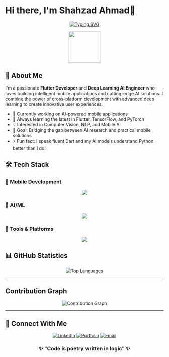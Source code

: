# Hi there, I'm Shahzad Ahmad👋

<div align="center">
  
[![Typing SVG](https://readme-typing-svg.herokuapp.com?font=Fira+Code&size=30&duration=3000&pause=1000&color=00D9FF&center=true&vCenter=true&width=600&lines=Flutter+Developer;Deep+Learning+AI+Engineer;Mobile+App+Architect;Machine+Learning+Enthusiast)](https://git.io/typing-svg)

</div>

<div align="center">
  <img src="https://media.giphy.com/media/M9gbBd9nbDrOTu1Mqx/giphy.gif" width="100"/>
</div>


## 🚀 About Me

I'm a passionate **Flutter Developer** and **Deep Learning AI Engineer** who loves building intelligent mobile applications and cutting-edge AI solutions. I combine the power of cross-platform development with advanced deep learning to create innovative user experiences.

- 🔭 Currently working on AI-powered mobile applications
- 🌱 Always learning the latest in Flutter, TensorFlow, and PyTorch
- 💡 Interested in Computer Vision, NLP, and Mobile AI
- 🎯 Goal: Bridging the gap between AI research and practical mobile solutions
- ⚡ Fun fact: I speak fluent Dart and my AI models understand Python better than I do!


## 🛠️ Tech Stack

### 📱 Mobile Development
<p align="center">
  <img src="https://skillicons.dev/icons?i=flutter,dart,firebase,supabase,express" />
</p>

### 🤖 AI/ML
<p align="center">
  <img src="https://skillicons.dev/icons?i=python,tensorflow,pytorch,opencv" />
</p>

### 🔧 Tools & Platforms
<p align="center">
  <img src="https://skillicons.dev/icons?i=git,docker,vscode,gcp,figma,postman,mongodb,nodejs,javascript" />
</p>


## 📊 GitHub Statistics

<!----   
<div align="center">
  <img src="https://github-readme-stats.vercel.app/api?username=shahzad885&theme=tokyonight&hide_border=true&include_all_commits=true&count_private=true" alt="GitHub Stats" />
</div>

<div align="center">
  <img src="https://github-readme-streak-stats.herokuapp.com/?user=shahzad885&theme=tokyonight&hide_border=true" alt="GitHub Streak" />
</div>
-->



<div align="center">
  <img src="https://github-readme-stats.vercel.app/api/top-langs/?username=shahzad885&theme=tokyonight&hide_border=true&include_all_commits=true&count_private=true&layout=compact&cache_seconds=1800" alt="Top Languages" />
</div>

---

## Contribution Graph

<div align="center">
  <img src="https://github-readme-activity-graph.vercel.app/graph?username=shahzad885&theme=tokyo-night&hide_border=true&bg_color=1A1B27&color=00D9FF&line=00D9FF&point=FFFFFF" alt="Contribution Graph" />
</div>

---

<!-- 
## 💼 Professional Experience

```yaml
current_focus:
  - Building AI-powered Flutter applications
  - Developing computer vision solutions for mobile
  - Implementing DL models for real-time inference
  - Contributing to open-source Flutter & AI projects

expertise:
  mobile_development:
    - Cross-platform app development with Flutter
    - State management (Provider, Bloc, Riverpod)
    - Custom UI/UX design and animations
    - Firebase integration and cloud services
    
  ai_engineering:
    - Deep learning model development
    - Computer vision and image processing
    - Model optimization for mobile deployment
    - TensorFlow Lite and Core ML integration
```
 -->
## 🤝 Connect With Me

<div align="center">
  
[![LinkedIn](https://img.shields.io/badge/LinkedIn-0077B5?style=for-the-badge&logo=linkedin&logoColor=white)](https://www.linkedin.com/in/shahzad-ahmad-741865225)
[![Portfolio](https://img.shields.io/badge/Portfolio-FF5722?style=for-the-badge&logo=google-chrome&logoColor=white)](https://shahzad.portfolio.theskypanel.com/)
[![Email](https://img.shields.io/badge/Email-D14836?style=for-the-badge&logo=gmail&logoColor=white)](mailto:shahzadktk885.com)

</div>

<div align="center">
  
<div align="center">
  
### ✨ "Code is poetry written in logic" ✨

